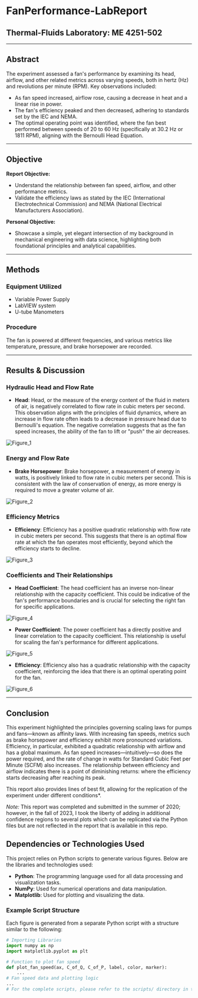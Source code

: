 # FanPerformance-LabReport

## Thermal-Fluids Laboratory: ME 4251-502

---

## Abstract


The experiment assessed a fan's performance by examining its head, airflow, and other related metrics across varying speeds, both in hertz (Hz) and revolutions per minute (RPM). Key observations included:

- As fan speed increased, airflow rose, causing a decrease in heat and a linear rise in power.
- The fan's efficiency peaked and then decreased, adhering to standards set by the IEC and NEMA.
- The optimal operating point was identified, where the fan best performed between speeds of 20 to 60 Hz (specifically at 30.2 Hz or 1811 RPM), aligning with the Bernoulli Head Equation.

---

## Objective

**Report Objective:**
- Understand the relationship between fan speed, airflow, and other performance metrics.
- Validate the efficiency laws as stated by the IEC (International Electrotechnical Commission) and NEMA (National Electrical Manufacturers Association).

**Personal Objective:**
- Showcase a simple, yet elegant intersection of my background in mechanical engineering with data science, highlighting both foundational principles and analytical capabilities.

---

## Methods

### Equipment Utilized
- Variable Power Supply
- LabVIEW system
- U-tube Manometers

### Procedure
The fan is powered at different frequencies, and various metrics like temperature, pressure, and brake horsepower are recorded.

---

## Results & Discussion

### Hydraulic Head and Flow Rate

- **Head**: Head, or the measure of the energy content of the fluid in meters of air, is negatively correlated to flow rate in cubic meters per second. This observation aligns with the principles of fluid dynamics, where an increase in flow rate often leads to a decrease in pressure head due to Bernoulli's equation. The negative correlation suggests that as the fan speed increases, the ability of the fan to lift or "push" the air decreases.

![Figure_1](https://github.com/sergiicodes/FanPerformance-LabReport/assets/79073281/d41d6a62-4889-428f-af14-4c56975d701f)


### Energy and Flow Rate

- **Brake Horsepower**: Brake horsepower, a measurement of energy in watts, is positively linked to flow rate in cubic meters per second. This is consistent with the law of conservation of energy, as more energy is required to move a greater volume of air.

![Figure_2](https://github.com/sergiicodes/FanPerformance-LabReport/assets/79073281/77c62eb1-99c5-44c1-9017-42c4a6b9f490)


### Efficiency Metrics

- **Efficiency**: Efficiency has a positive quadratic relationship with flow rate in cubic meters per second. This suggests that there is an optimal flow rate at which the fan operates most efficiently, beyond which the efficiency starts to decline.

![Figure_3](https://github.com/sergiicodes/FanPerformance-LabReport/assets/79073281/ea5286d1-b37e-4817-9036-d50a4aef7787)


### Coefficients and Their Relationships

- **Head Coefficient**: The head coefficient has an inverse non-linear relationship with the capacity coefficient. This could be indicative of the fan's performance boundaries and is crucial for selecting the right fan for specific applications.

![Figure_4](https://github.com/sergiicodes/FanPerformance-LabReport/assets/79073281/8fcd3325-96ce-41bc-b0ca-372d424d50b9)


- **Power Coefficient**: The power coefficient has a directly positive and linear correlation to the capacity coefficient. This relationship is useful for scaling the fan's performance for different applications.

![Figure_5](https://github.com/sergiicodes/FanPerformance-LabReport/assets/79073281/d9518756-eb52-4d0e-bc95-487e4b86505d)


- **Efficiency**: Efficiency also has a quadratic relationship with the capacity coefficient, reinforcing the idea that there is an optimal operating point for the fan. 

![Figure_6](https://github.com/sergiicodes/FanPerformance-LabReport/assets/79073281/5f5b170f-5af8-4584-80de-02e3d38732f7)


---

## Conclusion

This experiment highlighted the principles governing scaling laws for pumps and fans—known as affinity laws. With increasing fan speeds, metrics such as brake horsepower and efficiency exhibit more pronounced variations. Efficiency, in particular, exhibited a quadratic relationship with airflow and has a global maximum. As fan speed increases—intuitively—so does the power required, and the rate of change in watts for Standard Cubic Feet per Minute (SCFM) also increases. The relationship between efficiency and airflow indicates there is a point of diminishing returns: where the efficiency starts decreasing after reaching its peak. 

This report also provides lines of best fit, allowing for the replication of the experiment under different conditions*.

*Note:* This report was completed and submitted in the summer of 2020; however, in the fall of 2023, I took the liberty of adding in additional confidence regions to several plots which can be replicated via the Python files but are not reflected in the report that is available in this repo. 


## Dependencies or Technologies Used

This project relies on Python scripts to generate various figures. Below are the libraries and technologies used:

- **Python**: The programming language used for all data processing and visualization tasks.
- **NumPy**: Used for numerical operations and data manipulation.
- **Matplotlib**: Used for plotting and visualizing the data.


### Example Script Structure

Each figure is generated from a separate Python script with a structure similar to the following:

```python
# Importing Libraries
import numpy as np
import matplotlib.pyplot as plt

# Function to plot fan speed
def plot_fan_speed(ax, C_of_Q, C_of_P, label, color, marker):
    ...
# Fan speed data and plotting logic
...
# For the complete scripts, please refer to the scripts/ directory in the repository.
